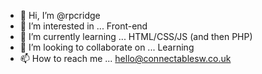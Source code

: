- 👋 Hi, I’m @rpcridge
- 👀 I’m interested in ... Front-end
- 🌱 I’m currently learning ... HTML/CSS/JS (and then PHP)
- 💞️ I’m looking to collaborate on ... Learning
- 📫 How to reach me ... hello@connectablesw.co.uk

<!---
rpcridge/rpcridge is a ✨ special ✨ repository because its `README.md` (this file) appears on your GitHub profile.
You can click the Preview link to take a look at your changes.
--->

